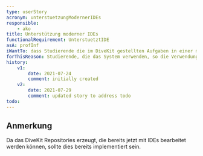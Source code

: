 ```yaml
---
type: userStory
acronym: unterstuetzungModernerIDEs
responsible:
    - ako
title: Unterstützung moderner IDEs
functionalRequirement: UnterstuetztIDE
asA: profInf
iWantTo: dass Studierende die im DiveKit gestellten Aufgaben in einer modernen IDE lösen können
forThisReason: Studierende, die das System verwenden, so die Verwendung dieser IDEs einüben können
history:
    v1:
        date: 2021-07-24
        comment: initially created
    v2:
        date: 2021-07-29
        comment: updated story to address todo
todo:
---
```


## Anmerkung

Da das DiveKit Repositories erzeugt, die bereits jetzt mit IDEs bearbeitet werden können, sollte dies bereits implementiert sein.